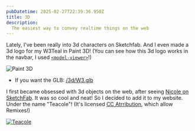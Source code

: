 ```yaml
---
pubDatetime: 2025-02-27T22:39:36.950Z
title: 3D
description:
  The easiest way to convey realtime things on the web
---
```


Lately, I've been really into 3d characters on Sketchfab. And I even made a 3d logo for my W3Teal in Paint 3D! (You can see how this 3d logo works in the navbar, I used [`<model-viewer>`](https://modelviewer.dev/editor/)!)

![Paint 3D](/assets/paint_3d.jpg)

- If you want the GLB: [/3d/W3.glb](/3d/W3.glb)

I first became obsessed with 3d objects on the web, after seeing [Nicole on SketchFab](https://sketchfab.com/3d-models/nicole-051942e351914e269634bc90eb7516f8). It was so cool and neat! So I decided to add it to my website. Under the name "Teacole"! (It's licensed [CC Atrribution](https://creativecommons.org/licenses/by/4.0/), which allow Remixes!)

<model-viewer src="/3d/teacole/nicole.glb" ar ar-modes="webxr scene-viewer quick-look" camera-controls tone-mapping="neutral" poster="/3d/teacole/poster.webp" shadow-intensity="1" style="width: 100%; height: 70vh;">
</model-viewer>

[![Teacole](/assets/teacole-bottom.jpg)](/3d/teacole/index.html)